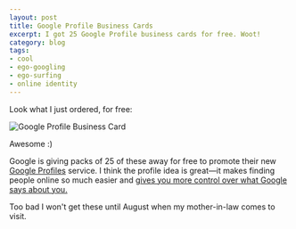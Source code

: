 ```yaml
---
layout: post
title: Google Profile Business Cards
excerpt: I got 25 Google Profile business cards for free. Woot!
category: blog
tags:
- cool
- ego-googling
- ego-surfing
- online identity
---
```


Look what I just ordered, for free:

![Google Profile Business Card](http://www.andrewheiss.com/images/2009/05/google-profile-business-card.png "Google Profile Business Card")

Awesome :)

Google is giving packs of 25 of these away for free to promote their new [Google Profiles](http://www.google.com/profiles/andrewheiss "Andrew Heiss - Google Profile") service. I think the profile idea is great—it makes finding people online so much easier and [gives you more control over what Google says about you.](http://lifehacker.com/5221323/google-profiles-give-you-control-over-what-google-says-about-you "Lifehacker - Google Profiles Give You Control Over What Google Says About You - Google Profiles")

Too bad I won't get these until August when my mother-in-law comes to visit.